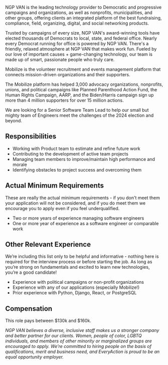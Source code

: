 NGP VAN is the leading technology provider to Democratic and progressive campaigns and organizations, as well as nonprofits, municipalities, and other groups, offering clients an integrated platform of the best fundraising, compliance, field, organizing, digital, and social networking products.

Trusted by campaigns of every size, NGP VAN's award-winning tools have elected thousands of Democrats to local, state, and federal office. Nearly every Democrat running for office is powered by NGP VAN. There's a friendly, relaxed atmosphere at NGP VAN that makes work fun. Fueled by our love of important causes + game-changing technology, our team is made up of smart, passionate people who truly care.

Mobilize is the volunteer recruitment and events management platform that connects mission-driven organizations and their supporters. 

The Mobilize platform has helped 3,000 advocacy organizations, nonprofits, unions, and political campaigns like Planned Parenthood Action Fund, the Human Rights Campaign, AARP, and the Biden/Harris campaign sign up more than 4 million supporters for over 15 million actions.

We are looking for a Senior Software Team Lead to help our small but mighty team of Engineers meet the challenges of the 2024 election and beyond.

## Responsibilities

* Working with Product team to estimate and refine future work
* Contributing to the development of active team projects
* Managing team members to improve/maintain high performance and morale
* Identifying obstacles to project success and overcoming them

## Actual Minimum Requirements

These are really the actual minimum requirements - if you don't meet them your application will not be considered, and if you do meet them we encourage you to apply even if you feel underqualified.

* Two or more years of experience managing software engineers
* One or more year of experience as a software engineer or comparable work

## Other Relevant Experience

We’re including this list only to be helpful and informative - nothing here is required for the interview process or before starting the job. As long as you’re strong on fundamentals and excited to learn new technologies, you’re a good candidate!

* Experience with political campaigns or non-profit organizations
* Experience with any of our applications (especially Mobilize!)
* Prior experience with Python, Django, React, or PostgreSQL

## Compensation

This role pays between $130k and $160k.

*NGP VAN believes a diverse, inclusive staff makes us a stronger company and better partner for our clients. Women, people of color, LGBTQ individuals, and members of other minority or marginalized groups are encouraged to apply. We’re committed to hiring people on the basis of qualifications, merit and business need, and EveryAction is proud to be an equal opportunity employer.*
